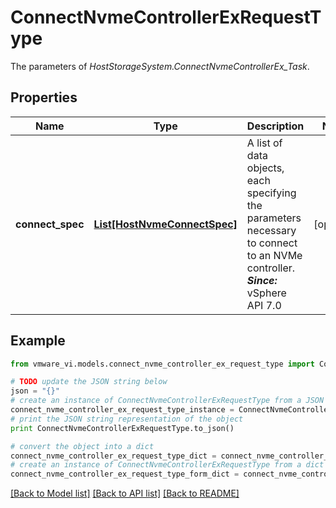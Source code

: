 # ConnectNvmeControllerExRequestType

The parameters of *HostStorageSystem.ConnectNvmeControllerEx_Task*. 

## Properties
Name | Type | Description | Notes
------------ | ------------- | ------------- | -------------
**connect_spec** | [**List[HostNvmeConnectSpec]**](HostNvmeConnectSpec.md) | A list of data objects, each specifying the parameters necessary to connect to an NVMe controller.  ***Since:*** vSphere API 7.0  | [optional] 

## Example

```python
from vmware_vi.models.connect_nvme_controller_ex_request_type import ConnectNvmeControllerExRequestType

# TODO update the JSON string below
json = "{}"
# create an instance of ConnectNvmeControllerExRequestType from a JSON string
connect_nvme_controller_ex_request_type_instance = ConnectNvmeControllerExRequestType.from_json(json)
# print the JSON string representation of the object
print ConnectNvmeControllerExRequestType.to_json()

# convert the object into a dict
connect_nvme_controller_ex_request_type_dict = connect_nvme_controller_ex_request_type_instance.to_dict()
# create an instance of ConnectNvmeControllerExRequestType from a dict
connect_nvme_controller_ex_request_type_form_dict = connect_nvme_controller_ex_request_type.from_dict(connect_nvme_controller_ex_request_type_dict)
```
[[Back to Model list]](../README.md#documentation-for-models) [[Back to API list]](../README.md#documentation-for-api-endpoints) [[Back to README]](../README.md)


